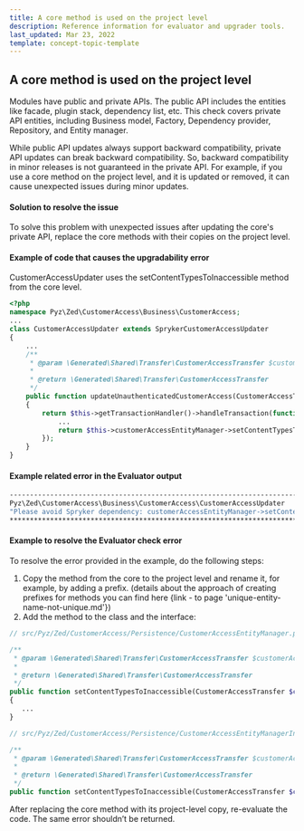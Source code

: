 ```yaml
---
title: A core method is used on the project level
description: Reference information for evaluator and upgrader tools.
last_updated: Mar 23, 2022
template: concept-topic-template
---
```


## A core method is used on the project level

Modules have public and private APIs. The public API includes the entities like facade, plugin stack, dependency list, etc. This check covers private API entities, including Business model, Factory, Dependency provider, Repository, and Entity manager.

While public API updates always support backward compatibility, private API updates can break backward compatibility. So, backward compatibility in minor releases is not guaranteed in the private API. For example, if you use a core method on the project level, and it is updated or removed, it can cause unexpected issues during minor updates.

#### Solution to resolve the issue

To solve this problem with unexpected issues after updating the core's private API, replace the core methods with their copies on the project level.

#### Example of code that causes the upgradability error

CustomerAccessUpdater uses the setContentTypesToInaccessible method from the core level.

```php
<?php
namespace Pyz\Zed\CustomerAccess\Business\CustomerAccess;
...
class CustomerAccessUpdater extends SprykerCustomerAccessUpdater
{
    ...
    /**
     * @param \Generated\Shared\Transfer\CustomerAccessTransfer $customerAccessTransfer
     *
     * @return \Generated\Shared\Transfer\CustomerAccessTransfer
     */
    public function updateUnauthenticatedCustomerAccess(CustomerAccessTransfer $customerAccessTransfer): CustomerAccessTransfer
    {
        return $this->getTransactionHandler()->handleTransaction(function () use ($customerAccessTransfer) {
            ...
            return $this->customerAccessEntityManager->setContentTypesToInaccessible($customerAccessTransfer);
        });
    }
}
```

#### Example related error in the Evaluator output

```bash
------------------------------------------------------------------------------------------------------------------------
Pyz\Zed\CustomerAccess\Business\CustomerAccess\CustomerAccessUpdater
"Please avoid Spryker dependency: customerAccessEntityManager->setContentTypesToInaccessible(...)"
************************************************************************************************************************
```

#### Example to resolve the Evaluator check error

To resolve the error provided in the example, do the following steps:

1. Copy the method from the core to the project level and rename it, for example, by adding a prefix. (details about the approach of creating prefixes for methods you can find here {link - to page 'unique-entity-name-not-unique.md'})
2. Add the method to the class and the interface:
```php
// src/Pyz/Zed/CustomerAccess/Persistence/CustomerAccessEntityManager.php

/**
 * @param \Generated\Shared\Transfer\CustomerAccessTransfer $customerAccessTransfer
 *
 * @return \Generated\Shared\Transfer\CustomerAccessTransfer
 */
public function setContentTypesToInaccessible(CustomerAccessTransfer $customerAccessTransfer): CustomerAccessTransfer
{
   ...
}
```

```php
// src/Pyz/Zed/CustomerAccess/Persistence/CustomerAccessEntityManagerInterface.php

/**
 * @param \Generated\Shared\Transfer\CustomerAccessTransfer $customerAccessTransfer
 *
 * @return \Generated\Shared\Transfer\CustomerAccessTransfer
 */
public function setContentTypesToInaccessible(CustomerAccessTransfer $customerAccessTransfer): CustomerAccessTransfer;
```
After replacing the core method with its project-level copy, re-evaluate the code. The same error shouldn’t be returned.